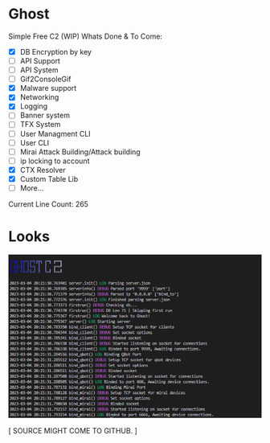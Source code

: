 # Ghost
Simple Free C2 (WIP) 
Whats Done & To Come:
- [x] DB Encryption by key
- [ ] API Support
- [ ] API System
- [ ] Gif2ConsoleGif
- [x] Malware support
- [x] Networking
- [x] Logging
- [ ] Banner system
- [ ] TFX System
- [ ] User Managment CLI
- [ ] User CLI
- [ ] Mirai Attack Building/Attack building
- [ ] ip locking to account
- [x] CTX Resolver
- [x] Custom Table Lib
- [ ] More...

Current Line Count: 265
# Looks
![DevImage](https://raw.githubusercontent.com/N0B0DY7198/Ghost/main/indev_new.png)

[     SOURCE MIGHT COME TO GITHUB.    ]
